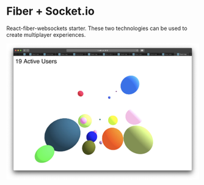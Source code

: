 # Fiber + Socket.io

React-fiber-websockets starter. These two technologies can be used to create multiplayer experiences.

![Image](screenshot.jpg)
